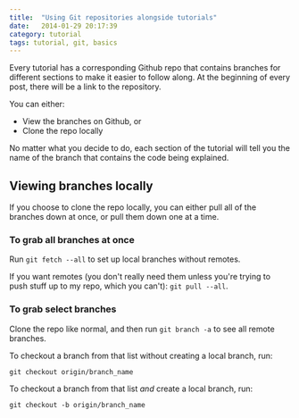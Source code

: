 ```yaml
---
title:  "Using Git repositories alongside tutorials"
date:   2014-01-29 20:17:39
category: tutorial
tags: tutorial, git, basics
---
```


Every tutorial has a corresponding Github repo that contains branches for different sections to make it easier to follow along. At the beginning of every post, there will be a link to the repository.

You can either:

* View the branches on Github, or
* Clone the repo locally

No matter what you decide to do, each section of the tutorial will tell you the name of the branch that contains the code being explained.

## Viewing branches locally

If you choose to clone the repo locally, you can either pull all of the branches down at once, or pull them down one at a time.

### To grab all branches at once

Run `git fetch --all` to set up local branches without remotes.

If you want remotes (you don't really need them unless you're trying to push stuff up to my repo, which you can't): `git pull --all`.

### To grab select branches

Clone the repo like normal, and then run `git branch -a` to see all remote branches.

To checkout a branch from that list without creating a local branch, run:

`git checkout origin/branch_name`

To checkout a branch from that list *and* create a local branch, run:

`git checkout -b origin/branch_name`
